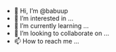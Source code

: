 - 👋 Hi, I’m @babuup
- 👀 I’m interested in ...
- 🌱 I’m currently learning ...
- 💞️ I’m looking to collaborate on ...
- 📫 How to reach me ...

<!---
babuup/babuup is a ✨ special ✨ repository because its `README.md` (this file) appears on your GitHub profile.
You can click the Preview link to take a look at your changes.
--->
